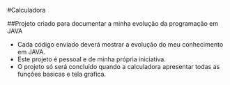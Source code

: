 #Calculadora

##Projeto criado para documentar a minha evolução da programação em JAVA

 - Cada código enviado deverá mostrar a evolução do meu conhecimento em JAVA.
 - Este projeto é pessoal e de minha própria iniciativa.
 - O projeto só será concluído quando a calculadora apresentar todas as funções basicas e tela grafica.